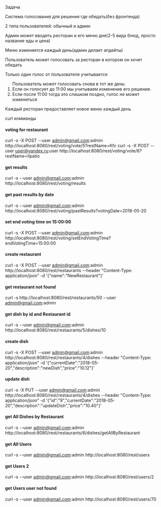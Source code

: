 Задача

<p>Система голосования для решения где обедать(без фронтенда)</p>

<p>2 типа пользователей: обычный и админ</p>


<p>Админ может вводить ресторан и его меню дня(2-5 вида блюд, просто название еды и цена)</p>
<p>Меню изменяется каждый день(админ делает апдейты)</p>
<p>Пользователь может голосовать за ресторан в котором он хочет обедать</p>

<p>Только один голос от пользователя учитывается</p>

<ol>Пользователь может голосовать снова в тот же день:                   
<li>Если он голосует до 11:00 мы учитываем  изменение его решения.</li>   
<li>Если после 11:00 тогда это слишком поздно, голос не может измениться</li>
</ol>
<p>Каждый ресторан предоставляет новое меню каждый день</p> 


curl комманды 
#### voting for restaurant
curl -s -X POST --user admin@gmail.com:admin http://localhost:8080/rest/voting/vote/5?restName=Kfc
curl -s -X POST --user user@yandex.ru:user http://localhost:8080/rest/voting/vote/6?restName=Ilpatio

#### get results
curl -s --user admin@gmail.com:admin http://localhost:8080/rest/voting/results

#### get past results by date
curl -s --user admin@gmail.com:admin http://localhost:8080/rest/voting/pastResults?votingDate=2018-05-20

#### set end voting time on 15:00:00
curl -s -X POST --user admin@gmail.com:admin http://localhost:8080/rest/voting/setEndVotingTime?endVotingTime=15:00:00

#### create restaurant
curl -s -X POST --user admin@gmail.com:admin http://localhost:8080/rest/restaurants --header "Content-Type: application/json" -d '{"name":"NewRestaurant"}'

#### get restaurant not found
curl -s  http://localhost:8080/rest/restaurants/50 --user admin@gmail.com:admin
#### get dish by id and Restaurant id
curl -s --user admin@gmail.com:admin http://localhost:8080/rest/restaurants/5/dishes/10

#### create dish
curl -s -X POST --user admin@gmail.com:admin http://localhost:8080/rest/restaurants/4/dishes --header "Content-Type: application/json" -d '{"currentDate":"2018-05-20","description":"newDish","price":"10.12"}'

#### update dish
curl -s -X PUT --user admin@gmail.com:admin http://localhost:8080/rest/restaurants/4/dishes --header "Content-Type: application/json" -d '{"id":"9","currentDate":"2018-05-20","description":"updateDish","price":"10.40"}'

#### get All Dishes by Restaurant
curl -s --user admin@gmail.com:admin http://localhost:8080/rest/restaurants/6/dishes/getAllByRestaurant

#### get All Users
curl -s --user admin@gmail.com:admin http://localhost:8080/rest/users
#### get Users 2
curl -s --user admin@gmail.com:admin http://localhost:8080/rest/users/2
#### get Users  user not found
curl -s --user admin@gmail.com:admin http://localhost:8080/rest/users/70